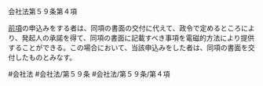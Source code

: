 会社法第５９条第４項

[前項](会社法＿＿＿＿第５９条第３項)の申込みをする者は、同項の書面の交付に代えて、政令で定めるところにより、発起人の承諾を得て、同項の書面に記載すべき事項を電磁的方法により提供することができる。この場合において、当該申込みをした者は、同項の書面を交付したものとみなす。

#会社法
#会社法/第５９条
#会社法/第５９条/第４項
